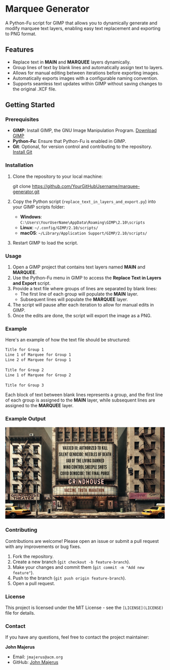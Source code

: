 # Marquee Generator

A Python-Fu script for GIMP that allows you to dynamically generate and modify marquee text layers, enabling easy text replacement and exporting to PNG format.

## Features

- Replace text in **MAIN** and **MARQUEE** layers dynamically.
- Group lines of text by blank lines and automatically assign text to layers.
- Allows for manual editing between iterations before exporting images.
- Automatically exports images with a configurable naming convention.
- Supports seamless text updates within GIMP without saving changes to the original .XCF file.

## Getting Started

### Prerequisites

- **GIMP**: Install GIMP, the GNU Image Manipulation Program. [Download GIMP](https://www.gimp.org/downloads/)
- **Python-Fu**: Ensure that Python-Fu is enabled in GIMP.
- **Git**: Optional, for version control and contributing to the repository. [Install Git](https://git-scm.com/book/en/v2/Getting-Started-Installing-Git)

### Installation

1.  Clone the repository to your local machine:

    git clone https://github.com/YourGitHubUsername/marquee-generator.git
    

2.  Copy the Python script (`replace_text_in_layers_and_export.py`) into your GIMP scripts folder:
    *   **Windows**: `C:\Users\YourUserName\AppData\Roaming\GIMP\2.10\scripts`
    *   **Linux**: `~/.config/GIMP/2.10/scripts/`
    *   **macOS**: `~/Library/Application Support/GIMP/2.10/scripts/`
3.  Restart GIMP to load the script.

### Usage

1.  Open a GIMP project that contains text layers named **MAIN** and **MARQUEE**.
2.  Use the Python-Fu menu in GIMP to access the **Replace Text in Layers and Export** script.
3.  Provide a text file where groups of lines are separated by blank lines:
    *   The first line of each group will populate the **MAIN** layer.
    *   Subsequent lines will populate the **MARQUEE** layer.
4.  The script will pause after each iteration to allow for manual edits in GIMP.
5.  Once the edits are done, the script will export the image as a PNG.

### Example

Here's an example of how the text file should be structured:

    Title for Group 1
    Line 1 of Marquee for Group 1
    Line 2 of Marquee for Group 1
    
    Title for Group 2
    Line 1 of Marquee for Group 2
    
    Title for Group 3
    

Each block of text between blank lines represents a group, and the first line of each group is assigned to the **MAIN** layer, while subsequent lines are assigned to the **MARQUEE** layer.

### Example Output

![Marquee Example](./images/marquee-example.png)


### Contributing

Contributions are welcome! Please open an issue or submit a pull request with any improvements or bug fixes.

1.  Fork the repository.
2.  Create a new branch (`git checkout -b feature-branch`).
3.  Make your changes and commit them (`git commit -m "Add new feature"`).
4.  Push to the branch (`git push origin feature-branch`).
5.  Open a pull request.

### License

This project is licensed under the MIT License - see the `[LICENSE](LICENSE)` file for details.

### Contact

If you have any questions, feel free to contact the project maintainer:

**John Majerus**

*   Email: `jmajerus@acm.org`
*   GitHub: [John Majerus](https://github.com/jmajerus)
